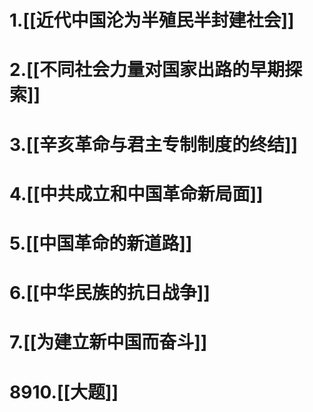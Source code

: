 # 1.[[近代中国沦为半殖民半封建社会]]
# 2.[[不同社会力量对国家出路的早期探索]]
# 3.[[辛亥革命与君主专制制度的终结]]
# 4.[[中共成立和中国革命新局面]]
# 5.[[中国革命的新道路]]
# 6.[[中华民族的抗日战争]]
# 7.[[为建立新中国而奋斗]]
# 8910.[[大题]]